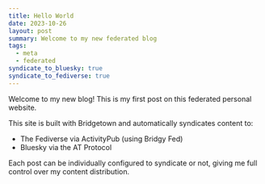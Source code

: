 ```yaml
---
title: Hello World
date: 2023-10-26
layout: post
summary: Welcome to my new federated blog
tags:
  - meta
  - federated
syndicate_to_bluesky: true
syndicate_to_fediverse: true
---
```


Welcome to my new blog! This is my first post on this federated personal website.

This site is built with Bridgetown and automatically syndicates content to:

- The Fediverse via ActivityPub (using Bridgy Fed)
- Bluesky via the AT Protocol

Each post can be individually configured to syndicate or not, giving me full control over my content distribution.